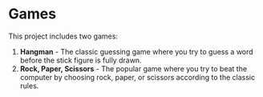 # Games

This project includes two games:

1. **Hangman** - The classic guessing game where you try to guess a word before the stick figure is fully drawn.
2. **Rock, Paper, Scissors** - The popular game where you try to beat the computer by choosing rock, paper, or scissors according to the classic rules.
